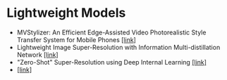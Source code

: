 # Lightweight Models

* MVStylizer: An Efficient Edge-Assisted Video Photorealistic Style Transfer System for Mobile Phones [[link]](https://128.84.21.199/pdf/2005.11630.pdf)
* Lightweight Image Super-Resolution with Information Multi-distillation Network [[link]](https://github.com/Zheng222/IMDN)
* "Zero-Shot" Super-Resolution using Deep Internal Learning [[link]](http://zpascal.net/cvpr2017/Caballero_Real-Time_Video_Super-Resolution_CVPR_2017_paper.pdf)
* [[link]](https://github.com/assafshocher/ZSSR)